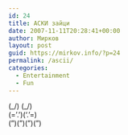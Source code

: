 ```yaml
---
id: 24
title: АСКИ зайци
date: 2007-11-11T20:28:41+00:00
author: Мирков
layout: post
guid: https://mirkov.info/?p=24
permalink: /ascii/
categories:
  - Entertainment
  - Fun
---
```

(\_/) (\_/)  
(=&#8217;.&#8217;)(&#8216;.&#8217;=)  
(&#8221;)(&#8221;)(&#8221;)(&#8221;)